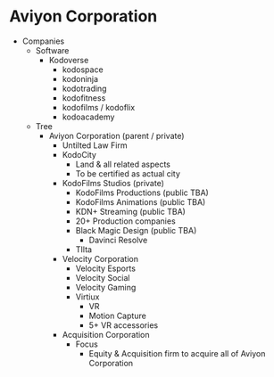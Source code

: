 # Aviyon Corporation

- Companies
    - Software
        - Kodoverse
            - kodospace
            - kodoninja
            - kodotrading
            - kodofitness
            - kodofilms / kodoflix
            - kodoacademy
    - Tree
        - Aviyon Corporation (parent / private)
            - Untilted Law Firm
            - KodoCity
                - Land & all related aspects
                - To be certified as actual city
            - KodoFilms Studios (private)
                - KodoFilms Productions (public TBA)
                - KodoFilms Animations (public TBA)
                - KDN+ Streaming (public TBA)
                - 20+ Production companies
                - Black Magic Design (public TBA)
                    - Davinci Resolve
                - TIlta
            - Velocity Corporation
                - Velocity Esports
                - Velocity Social
                - Velocity Gaming
                - Virtiux
                    - VR
                    - Motion Capture
                    - 5+ VR accessories
            - Acquisition Corporation
                - Focus
                    - Equity & Acquisition firm to acquire all of Aviyon Corporation